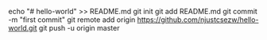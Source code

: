 echo "# hello-world" >> README.md
git init
git add README.md
git commit -m "first commit"
git remote add origin https://github.com/njustcsezw/hello-world.git
git push -u origin master
